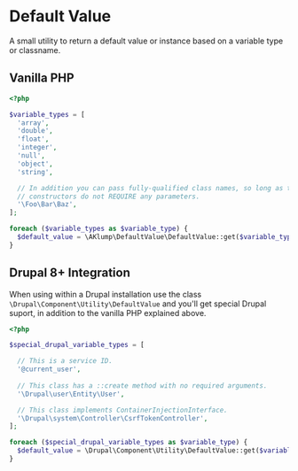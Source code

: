 # Default Value

A small utility to return a default value or instance based on a variable type or
classname.

## Vanilla PHP

```php
<?php

$variable_types = [
  'array',
  'double',
  'float',
  'integer',
  'null',
  'object',
  'string',

  // In addition you can pass fully-qualified class names, so long as their
  // constructors do not REQUIRE any parameters.
  '\Foo\Bar\Baz',
];

foreach ($variable_types as $variable_type) {
  $default_value = \AKlump\DefaultValue\DefaultValue::get($variable_type);
}
```

## Drupal 8+ Integration

When using within a Drupal installation use the
class `\Drupal\Component\Utility\DefaultValue` and you'll get special Drupal
suport, in addition to the vanilla PHP explained above.

```php
<?php

$special_drupal_variable_types = [

  // This is a service ID.
  '@current_user',
  
  // This class has a ::create method with no required arguments.
  '\Drupal\user\Entity\User',

  // This class implements ContainerInjectionInterface.
  '\Drupal\system\Controller\CsrfTokenController',
];

foreach ($special_drupal_variable_types as $variable_type) {
  $default_value = \Drupal\Component\Utility\DefaultValue::get($variable_type);
}
```

